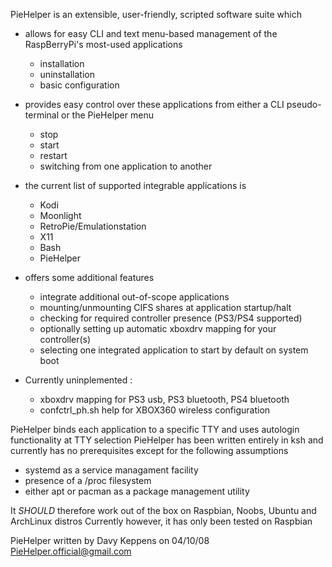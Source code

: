 PieHelper is an extensible, user-friendly, scripted software suite which

* allows for easy CLI and text menu-based management of the RaspBerryPi's most-used applications
	- installation
	- uninstallation
	- basic configuration
* provides easy control over these applications from either a CLI pseudo-terminal or the PieHelper menu
	- stop
	- start
	- restart
	- switching from one application to another
* the current list of supported integrable applications is 
	- Kodi
	- Moonlight
	- RetroPie/Emulationstation
	- X11
	- Bash
	- PieHelper
* offers some additional features
	- integrate additional out-of-scope applications
	- mounting/unmounting CIFS shares at application startup/halt
	- checking for required controller presence (PS3/PS4 supported)
	- optionally setting up automatic xboxdrv mapping for your controller(s)
	- selecting one integrated application to start by default on system boot

* Currently uninplemented :
	- xboxdrv mapping for PS3 usb, PS3 bluetooth, PS4 bluetooth
	- confctrl_ph.sh help for XBOX360 wireless configuration

PieHelper binds each application to a specific TTY and uses autologin functionality at TTY selection
PieHelper has been written entirely in ksh and currently has no prerequisites
except for the following assumptions 

* systemd as a service managament facility
* presence of a /proc filesystem
* either apt or pacman as a package management utility

It *SHOULD* therefore work out of the box on Raspbian, Noobs, Ubuntu and ArchLinux distros
Currently however, it has only been tested on Raspbian

PieHelper written by Davy Keppens on 04/10/08
PieHelper.official@gmail.com
